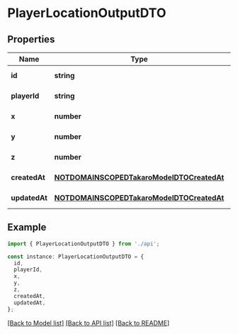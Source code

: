 # PlayerLocationOutputDTO

## Properties

| Name          | Type                                                                                    | Description | Notes                  |
| ------------- | --------------------------------------------------------------------------------------- | ----------- | ---------------------- |
| **id**        | **string**                                                                              |             | [default to undefined] |
| **playerId**  | **string**                                                                              |             | [default to undefined] |
| **x**         | **number**                                                                              |             | [default to undefined] |
| **y**         | **number**                                                                              |             | [default to undefined] |
| **z**         | **number**                                                                              |             | [default to undefined] |
| **createdAt** | [**NOTDOMAINSCOPEDTakaroModelDTOCreatedAt**](NOTDOMAINSCOPEDTakaroModelDTOCreatedAt.md) |             | [default to undefined] |
| **updatedAt** | [**NOTDOMAINSCOPEDTakaroModelDTOCreatedAt**](NOTDOMAINSCOPEDTakaroModelDTOCreatedAt.md) |             | [default to undefined] |

## Example

```typescript
import { PlayerLocationOutputDTO } from './api';

const instance: PlayerLocationOutputDTO = {
  id,
  playerId,
  x,
  y,
  z,
  createdAt,
  updatedAt,
};
```

[[Back to Model list]](../README.md#documentation-for-models) [[Back to API list]](../README.md#documentation-for-api-endpoints) [[Back to README]](../README.md)
